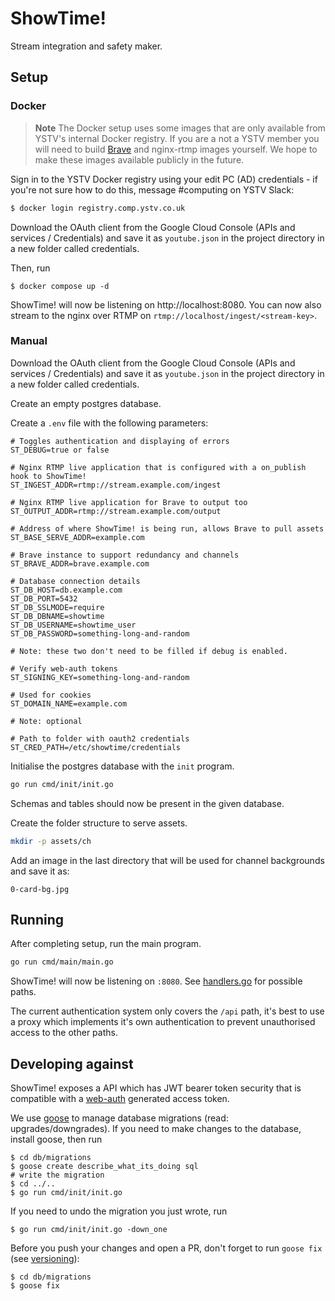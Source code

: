 # ShowTime!

Stream integration and safety maker.

## Setup

### Docker

> **Note**
> The Docker setup uses some images that are only available from YSTV's internal Docker registry.
> If you are a not a YSTV member you will need to build [Brave](https://github.com/ystv/brave) and nginx-rtmp images yourself.
> We hope to make these images available publicly in the future.

Sign in to the YSTV Docker registry using your edit PC (AD) credentials - if you're not sure how to do this, message #computing on YSTV Slack:

```sh
$ docker login registry.comp.ystv.co.uk
```

Download the OAuth client from the Google Cloud Console (APIs and services /
Credentials) and save it as `youtube.json` in the project directory in a
new folder called credentials.

Then, run

```shell
$ docker compose up -d
```

ShowTime! will now be listening on http://localhost:8080.
You can now also stream to the nginx over RTMP on `rtmp://localhost/ingest/<stream-key>`.

### Manual

Download the OAuth client from the Google Cloud Console (APIs and services /
Credentials) and save it as `youtube.json` in the project directory in a
new folder called credentials.

Create an empty postgres database.

Create a `.env` file with the following parameters:

```
# Toggles authentication and displaying of errors
ST_DEBUG=true or false

# Nginx RTMP live application that is configured with a on_publish hook to ShowTime!
ST_INGEST_ADDR=rtmp://stream.example.com/ingest

# Nginx RTMP live application for Brave to output too
ST_OUTPUT_ADDR=rtmp://stream.example.com/output

# Address of where ShowTime! is being run, allows Brave to pull assets
ST_BASE_SERVE_ADDR=example.com

# Brave instance to support redundancy and channels
ST_BRAVE_ADDR=brave.example.com

# Database connection details
ST_DB_HOST=db.example.com
ST_DB_PORT=5432
ST_DB_SSLMODE=require
ST_DB_DBNAME=showtime
ST_DB_USERNAME=showtime_user
ST_DB_PASSWORD=something-long-and-random

# Note: these two don't need to be filled if debug is enabled.

# Verify web-auth tokens
ST_SIGNING_KEY=something-long-and-random

# Used for cookies
ST_DOMAIN_NAME=example.com

# Note: optional

# Path to folder with oauth2 credentials
ST_CRED_PATH=/etc/showtime/credentials
```

Initialise the postgres database with the `init` program.

```sh
go run cmd/init/init.go
```

Schemas and tables should now be present in the given database.

Create the folder structure to serve assets.

```sh
mkdir -p assets/ch
```

Add an image in the last directory that will be used for channel backgrounds
and save it as:

```
0-card-bg.jpg
```

## Running

After completing setup, run the main program.

```sh
go run cmd/main/main.go
```

ShowTime! will now be listening on `:8080`. See
[handlers.go](handlers/handlers.go) for possible paths.

The current authentication system only covers the `/api` path, it's best to use
a proxy which implements it's own authentication to prevent unauthorised access
to the other paths.

## Developing against

ShowTime! exposes a API which has JWT bearer token security that is compatible
with a [web-auth](https://github.com/ystv/web-auth) generated access token.

We use [goose](https://github.com/pressly/goose) to manage database migrations (read: upgrades/downgrades).
If you need to make changes to the database, install goose, then run

```shell
$ cd db/migrations
$ goose create describe_what_its_doing sql
# write the migration
$ cd ../..
$ go run cmd/init/init.go
```

If you need to undo the migration you just wrote, run

```shell
$ go run cmd/init/init.go -down_one
```

Before you push your changes and open a PR, don't forget to run `goose fix` (see [versioning](https://github.com/pressly/goose#hybrid-versioning)):

```shell
$ cd db/migrations
$ goose fix
```
